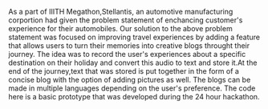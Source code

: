 As a part of IIITH Megathon,Stellantis, an automotive manufacturing corportion had given the problem statement of enchancing customer's experience for their automobiles.
Our solution to the above problem statement was focused on improving travel experiences by adding a feature that allows users to turn their memories into 
creative blogs throught their journey.
The idea was to record the user's experiences about a specific destination on their holiday and convert this audio to text and store it.At the end of the journey,text that was stored is put together in the form of a concise blog with the option of adding pictures as well.
The blogs can be made in multiple languages depending on the user's preference.
The code here is a basic prototype that was developed during the 24 hour hackathon.
 
